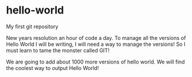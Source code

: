# hello-world
My first git repository

New years resolution an hour of code a day. 
To manage all the versions of Hello World I will be writing, I will need a way to manage the versions!
So I must learn to tame the monster called GIT!


We are going to add about 1000 more versions of hello world.  We will find the coolest way to output Hello World!
